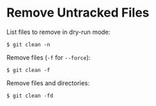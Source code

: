 # Remove Untracked Files

List files to remove in dry-run mode:

```console
$ git clean -n
```

Remove files (`-f` for `--force`):

```console
$ git clean -f
```

Remove files and directories:

```console
$ git clean -fd
```
